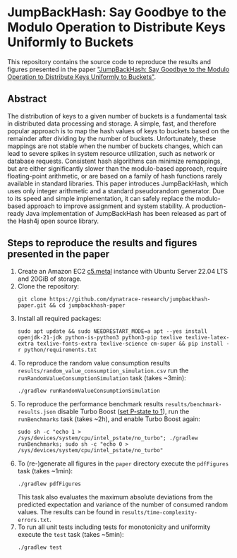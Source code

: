 # JumpBackHash: Say Goodbye to the Modulo Operation to Distribute Keys Uniformly to Buckets

This repository contains the source code to reproduce the results and figures presented in the paper ["JumpBackHash: Say Goodbye to the Modulo Operation to Distribute Keys Uniformly to Buckets"](TODO).

## Abstract
The distribution of keys to a given number of buckets is a fundamental task in distributed data processing and storage. A simple, fast, and therefore popular approach is to map the hash values of keys to buckets based on the remainder after dividing by the number of buckets. Unfortunately, these mappings are not stable when the number of buckets changes, which can lead to severe spikes in system resource utilization, such as network or database requests. Consistent hash algorithms can minimize remappings, but are either significantly slower than the modulo-based approach, require floating-point arithmetic, or are based on a family of hash functions rarely available in standard libraries. This paper introduces JumpBackHash, which uses only integer arithmetic and a standard pseudorandom generator. Due to its speed and simple implementation, it can safely replace the modulo-based approach to improve assignment and system stability. A production-ready Java implementation of JumpBackHash has been released as part of the Hash4j open source library.

## Steps to reproduce the results and figures presented in the paper
1. Create an Amazon EC2 [c5.metal](https://aws.amazon.com/ec2/instance-types/c5/) instance with Ubuntu Server 22.04 LTS and 20GiB of storage.
2. Clone the repository:
   ```
   git clone https://github.com/dynatrace-research/jumpbackhash-paper.git && cd jumpbackhash-paper
   ```
3. Install all required packages:
   ```
   sudo apt update && sudo NEEDRESTART_MODE=a apt --yes install openjdk-21-jdk python-is-python3 python3-pip texlive texlive-latex-extra texlive-fonts-extra texlive-science cm-super && pip install -r python/requirements.txt
   ```
4. To reproduce the random value consumption results `results/random_value_consumption_simulation.csv` run the `runRandomValueConsumptionSimulation` task (takes ~3min):
   ```
   ./gradlew runRandomValueConsumptionSimulation
   ```
5. To reproduce the performance benchmark results `results/benchmark-results.json` disable Turbo Boost ([set P-state to 1](https://docs.aws.amazon.com/AWSEC2/latest/UserGuide/processor_state_control.html)), run the `runBenchmarks` task (takes ~2h), and enable Turbo Boost again:
   ```
   sudo sh -c "echo 1 > /sys/devices/system/cpu/intel_pstate/no_turbo"; ./gradlew runBenchmarks; sudo sh -c "echo 0 > /sys/devices/system/cpu/intel_pstate/no_turbo"
   ```
6. To (re-)generate all figures in the `paper` directory execute the `pdfFigures` task (takes ~1min):
   ```
   ./gradlew pdfFigures
   ```
   This task also evaluates the maximum absolute deviations from the predicted expectation and variance of the number of consumed random values. The results can be found in `results/time-complexity-errors.txt`.
7. To run all unit tests including tests for monotonicity and uniformity execute the `test` task (takes ~5min):
   ```
   ./gradlew test
   ```
 